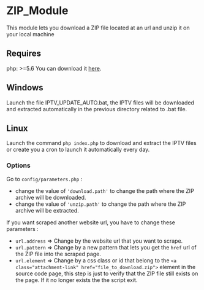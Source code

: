 # ZIP_Module
This module lets you download a ZIP file located at an url and unzip it on your local machine

## Requires
php: >=5.6
You can download it [here](https://www.php.net/downloads.php).

## Windows
Launch the file IPTV_UPDATE_AUTO.bat, the IPTV files will be downloaded and extracted automatically in the previous directory related to .bat file.

## Linux
Launch the command `php index.php` to download and extract the IPTV files or create you a cron to launch it automatically every day. 

### Options
Go to `config/parameters.php` : 

- change the value of `'download.path'` to change the path where the ZIP archive will be downloaded.
- change the value of `'unzip.path'` to change the path where the ZIP archive will be extracted. 

If you want scraped another website url, you have to change these parameters :

- `url.address` => Change by the website url that you want to scrape.
- `url.pattern` => Change by a new pattern that lets you get the `href` url of the ZIP file into the scraped page.
- `url.element` => Change by a css class or id that belong to the `<a class="attachment-link" href="file_to_download.zip">` element in the source code page, this  step is just to verify that the ZIP file still exists on the page. If it no longer exists the the script exit.
